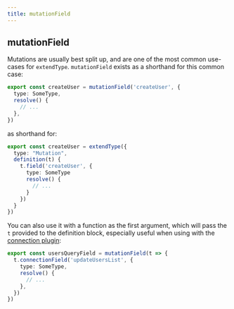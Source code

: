 ```yaml
---
title: mutationField
---
```


## mutationField

Mutations are usually best split up, and are one of the most common use-cases for `extendType`. `mutationField` exists as a shorthand for this common case:

```ts
export const createUser = mutationField('createUser', {
  type: SomeType,
  resolve() {
    // ...
  },
})
```

as shorthand for:

```ts
export const createUser = extendType({
  type: "Mutation",
  definition(t) {
    t.field('createUser', {
      type: SomeType
      resolve() {
        // ...
      }
    })
  }
})
```

You can also use it with a function as the first argument, which will pass the `t` provided to the definition block, especially useful when using with the [connection plugin](../plugins/connection):

```ts
export const usersQueryField = mutationField(t => {
  t.connectionField('updateUsersList', {
    type: SomeType,
    resolve() {
      // ...
    },
  })
})
```
